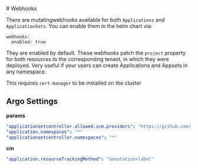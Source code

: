# Webhooks

There are mutatingwebhooks available for both `Applications` and `ApplicationSets`. You can enable them in the helm chart via:

```
webhooks:
  enabled: true
```

They are enabled by default. These webhooks patch the `project` property for both resources to the corresponding tenant, in which they were deployed. Very useful if your users can create Applications and Appsets in any namespace.

This requires `cert-manager` to be installed on the cluster

## Argo Settings


**params**
```yaml
"applicationsetcontroller.allowed.scm.providers": "https://github.com/,https://gitlab.com/"
"application.namespaces": "*"
"applicationsetcontroller.namespaces": "*"
```

**cm**
```yaml
"application.resourceTrackingMethod": "annotation+label"
```
